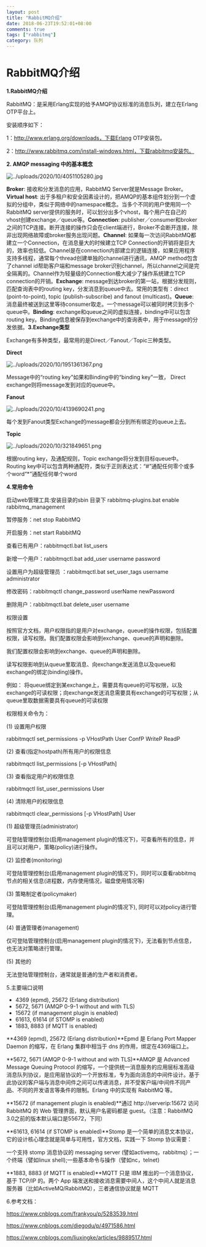 ```yaml
---
layout: post
title: "RabbitMQ介绍"
date: 2018-06-23T19:52:01+08:00
comments: true
tags: ["rabbitmq"]
category: 队列
---
```


# RabbitMQ介绍

**1.RabbitMQ介绍**

RabbitMQ：是采用Erlang实现的给予AMQP协议标准的消息队列，建立在Erlang OTP平台上。

安装顺序如下：

1：http://www.erlang.org/downloads，下载Erlang OTP安装包。

2：http://www.rabbitmq.com/install-windows.html，下载rabbitmq安装包。

**2. AMQP messaging 中的基本概念**

![../uploads/2020/10/4051105280.jpg](../uploads/2020/10/4051105280.jpg)

**Broker**: 接收和分发消息的应用，RabbitMQ Server就是Message Broker。**Virtual host**: 出于多租户和安全因素设计的，把AMQP的基本组件划分到一个虚拟的分组中，类似于网络中的namespace概念。当多个不同的用户使用同一个RabbitMQ server提供的服务时，可以划分出多个vhost，每个用户在自己的vhost创建exchange／queue等。**Connection**: publisher／consumer和broker之间的TCP连接。断开连接的操作只会在client端进行，Broker不会断开连接，除非出现网络故障或broker服务出现问题。**Channel**: 如果每一次访问RabbitMQ都建立一个Connection，在消息量大的时候建立TCP Connection的开销将是巨大的，效率也较低。Channel是在connection内部建立的逻辑连接，如果应用程序支持多线程，通常每个thread创建单独的channel进行通讯，AMQP method包含了channel id帮助客户端和message broker识别channel，所以channel之间是完全隔离的。Channel作为轻量级的Connection极大减少了操作系统建立TCP connection的开销。**Exchange**: message到达broker的第一站，根据分发规则，匹配查询表中的routing key，分发消息到queue中去。常用的类型有：direct (point-to-point), topic (publish-subscribe) and fanout (multicast)。**Queue**: 消息最终被送到这里等待consumer取走。一个message可以被同时拷贝到多个queue中。**Binding**: exchange和queue之间的虚拟连接，binding中可以包含routing key。Binding信息被保存到exchange中的查询表中，用于message的分发依据。**3.Exchange类型**

Exchange有多种类型，最常用的是Direct／Fanout／Topic三种类型。

**Direct**

![../uploads/2020/10/1951361367.png](../uploads/2020/10/1951361367.png)

Message中的“routing key”如果和Binding中的“binding key”一致， Direct exchange则将message发到对应的queue中。

**Fanout**

![../uploads/2020/10/4139690241.png](../uploads/2020/10/4139690241.png)

每个发到Fanout类型Exchange的message都会分到所有绑定的queue上去。

**Topic**

![../uploads/2020/10/321849651.png](../uploads/2020/10/321849651.png)

根据routing key，及通配规则，Topic exchange将分发到目标queue中。Routing key中可以包含两种通配符，类似于正则表达式：“#”通配任何零个或多个word“*”通配任何单个word

**4.常用命令**

启动web管理工具:安装目录的sbin 目录下 rabbitmq-plugins.bat enable rabbitmq_management

暂停服务：net stop RabbitMQ

开启服务：net start RabbitMQ

查看已有用户：rabbitmqctl.bat list_users

新增一个用户：rabbitmqctl.bat add_user username password

设置用户为超级管理员 ：rabbitmqctl.bat set_user_tags username administrator

修改密码：rabbitmqctl change_password userName newPassword

删除用户：rabbitmqctl.bat delete_user username

权限设置

按照官方文档，用户权限指的是用户对exchange，queue的操作权限，包括配置权限，读写权限。我们配置权限会影响到exchange、queue的声明和删除。

我们配置权限会影响到exchange、queue的声明和删除。

读写权限影响到从queue里取消息、向exchange发送消息以及queue和exchange的绑定(binding)操作。

例如： 将queue绑定到某exchange上，需要具有queue的可写权限，以及exchange的可读权限；向exchange发送消息需要具有exchange的可写权限；从queue里取数据需要具有queue的可读权限

权限相关命令为：

(1) 设置用户权限

rabbitmqctl set_permissions -p VHostPath User ConfP WriteP ReadP

(2) 查看(指定hostpath)所有用户的权限信息

rabbitmqctl list_permissions [-p VHostPath]

(3) 查看指定用户的权限信息

rabbitmqctl list_user_permissions User

(4) 清除用户的权限信息

rabbitmqctl clear_permissions [-p VHostPath] User

(1) 超级管理员(administrator)

可登陆管理控制台(启用management plugin的情况下)，可查看所有的信息，并且可以对用户，策略(policy)进行操作。

(2) 监控者(monitoring)

可登陆管理控制台(启用management plugin的情况下)，同时可以查看rabbitmq节点的相关信息(进程数，内存使用情况，磁盘使用情况等)

(3) 策略制定者(policymaker)

可登陆管理控制台(启用management plugin的情况下), 同时可以对policy进行管理。

(4) 普通管理者(management)

仅可登陆管理控制台(启用management plugin的情况下)，无法看到节点信息，也无法对策略进行管理。

(5) 其他的

无法登陆管理控制台，通常就是普通的生产者和消费者。

5.主要端口说明

- 4369 (epmd), 25672 (Erlang distribution)
- 5672, 5671 (AMQP 0-9-1 without and with TLS)
- 15672 (if management plugin is enabled)
- 61613, 61614 (if STOMP is enabled)
- 1883, 8883 (if MQTT is enabled)

**4369 (epmd), 25672 (Erlang distribution)**Epmd 是 Erlang Port Mapper Daemon 的缩写，在 Erlang 集群中相当于 dns 的作用，绑定在4369端口上。

**5672, 5671 (AMQP 0-9-1 without and with TLS)**AMQP 是 Advanced Message Queuing Protocol 的缩写，一个提供统一消息服务的应用层标准高级消息队列协议，是应用层协议的一个开放标准，专为面向消息的中间件设计。基于此协议的客户端与消息中间件之间可以传递消息，并不受客户端/中间件不同产品、不同的开发语言等条件的限制。Erlang 中的实现有 RabbitMQ 等。

**15672 (if management plugin is enabled)**通过 http://serverip:15672 访问 RabbitMQ 的 Web 管理界面，默认用户名密码都是 guest。（注意：RabbitMQ 3.0之前的版本默认端口是55672，下同）

**61613, 61614 (if STOMP is enabled)**Stomp 是一个简单的消息文本协议，它的设计核心理念就是简单与可用性，官方文档，实践一下 Stomp 协议需要：

一个支持 stomp 消息协议的 messaging server (譬如activemq，rabbitmq）；一个终端（譬如linux shell);一些基本命令与操作（譬如nc，telnet)

**1883, 8883 (if MQTT is enabled)**MQTT 只是 IBM 推出的一个消息协议，基于 TCP/IP 的。两个 App 端发送和接收消息需要中间人，这个中间人就是消息服务器（比如ActiveMQ/RabbitMQ），三者通信协议就是 MQTT

6.参考文档：

https://www.cnblogs.com/frankyou/p/5283539.html

https://www.cnblogs.com/diegodu/p/4971586.html

https://www.cnblogs.com/liuxingke/articles/9889517.html